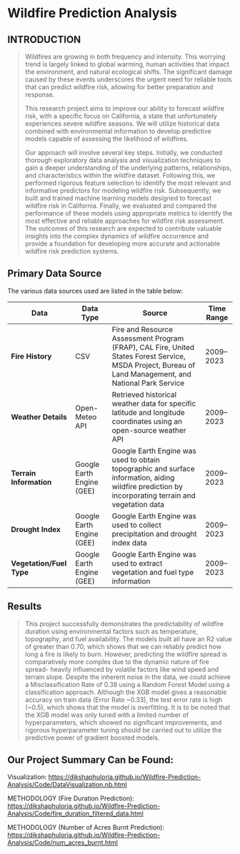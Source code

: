 # Wildfire Prediction Analysis

## INTRODUCTION

> Wildfires are growing in both frequency and intensity. This worrying trend is largely linked to global warming, human activities that impact the environment, and natural ecological shifts. The significant damage caused by these events underscores the urgent need for reliable tools that can predict wildfire risk, allowing for better preparation and response. 
>
> This research project aims to improve our ability to forecast wildfire risk, with a specific focus on California, a state that unfortunately experiences severe wildfire seasons. We will utilize historical data combined with environmental information to develop predictive models capable of assessing the likelihood of wildfires. 
>
> Our approach will involve several key steps. Initially, we conducted thorough exploratory data analysis and visualization techniques to gain a deeper understanding of the underlying patterns, relationships, and characteristics within the wildfire dataset. Following this, we performed rigorous feature selection to identify the most relevant and informative predictors for modeling wildfire risk. Subsequently, we built and trained machine learning models designed to forecast wildfire risk in California. Finally, we evaluated and compared the performance of these models using appropriate metrics to identify the most effective and reliable approaches for wildfire risk assessment. The outcomes of this research are expected to contribute valuable insights into the complex dynamics of wildfire occurrence and provide a foundation for developing more accurate and actionable wildfire risk prediction systems. 

 ## Primary Data Source

The various data sources used are listed in the table below:

| **Data**              | **Data Type**         | **Source**                                                                                                                                              | **Time Range** |
|-----------------------|-----------------------|----------------------------------------------------------------------------------------------------------------------------------------------------------|----------------|
| **Fire History**      | CSV                   | Fire and Resource Assessment Program (FRAP), CAL Fire, United States Forest Service, MSDA Project, Bureau of Land Management, and National Park Service | 2009–2023      |
| **Weather Details**   | Open-Meteo API        | Retrieved historical weather data for specific latitude and longitude coordinates using an open-source weather API                                      | 2009–2023      |
| **Terrain Information** | Google Earth Engine (GEE) | Google Earth Engine was used to obtain topographic and surface information, aiding wildfire prediction by incorporating terrain and vegetation data       | 2009–2023      |
| **Drought Index**     | Google Earth Engine (GEE) | Google Earth Engine was used to collect precipitation and drought index data                                                                             | 2009–2023      |
| **Vegetation/Fuel Type** | Google Earth Engine (GEE) | Google Earth Engine was used to extract vegetation and fuel type information                                                                             | 2009–2023      |

## Results

> This project successfully demonstrates the predictability of wildfire duration using environmental factors such as temperature, topography, and fuel availability. The models built all have an R2 value of greater than 0.70, which shows that we can reliably predict how long a fire is likely to burn. However, predicting the wildfire spread is comparatively more complex due to the dynamic nature of fire spread- heavily influenced by volatile factors like wind speed and terrain slope. Despite the inherent noise in the data, we could achieve a Misclassification Rate of 0.38 using a Random Forest Model using a classification approach. Although the XGB model gives a reasonable accuracy on train data (Error Rate ~0.33), the test error rate is high (~0.5), which shows that the model is overfitting. It is to be noted that the XGB model was only tuned with a limited number of hyperparameters, which showed no significant improvements, and rigorous hyperparameter tuning should be carried out to utilize the predictive power of gradient boosted models.

## Our Project Summary Can be Found:

Visualization: https://dikshaphuloria.github.io/Wildfire-Prediction-Analysis/Code/DataVisualization.nb.html

METHODOLOGY (Fire Duration Prediction): https://dikshaphuloria.github.io/Wildfire-Prediction-Analysis/Code/fire_duration_filtered_data.html

METHODOLOGY (Number of Acres Burnt Prediction): https://dikshaphuloria.github.io/Wildfire-Prediction-Analysis/Code/num_acres_burnt.html
